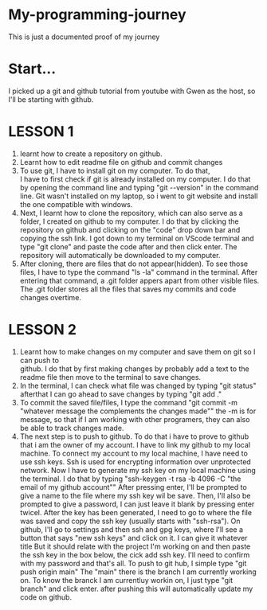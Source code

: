 # My-programming-journey
This is just a documented proof of my journey
# Start...
I picked up a git and github tutorial from youtube with Gwen as the host, so I'll be starting with github.

# LESSON 1
       
1. learnt how to create a repository on github.  
2. Learnt how to edit readme file on github and commit changes  
3. To use git, I have to install git on my computer. To do that,  
    I have to first check if git is already installed on my computer. 
    I do that by opening the command line and typing "git --version" in the command line.
    Git wasn't installed on my laptop, 
    so i went to git website and install the one compatible with windows.  
4. Next, I learnt how to clone the repository, 
    which can also serve as a folder, I created on github to my computer. I do that by 
    clicking the repository on github and clicking on the "code" drop down bar and copying the 
    ssh link. I got down to my terminal on VScode terminal and type "git clone" and paste the code after 
    and then click enter. The repository will automatically be downloaded to my computer.          
5. After cloning, there are files that do not appear(hidden). To see those files, 
    I have to type the command "ls -la" command 
    in the terminal. After entering that command, a .git folder appers apart from other visible files. 
    The .git folder stores all the files that saves my commits and code changes overtime.           
# LESSON 2
1. Learnt how to make changes on my computer and save them on git so I can push to  
    github. I do that by first making changes by probably add a text to the readme file then move to the terminal to save changes. 
2. In the terminal, I can check what file was changed by typing "git status" 
    afterthat I can go ahead to save changes by typing "git add ." 
3. To commit the saved file/files, I type the command 
    "git commit -m "whatever message the complements the changes made"" the -m is for message, so that if I am working with other programers, they can also be able to track changes made.
4. The next step is to push to github. To do that i have to prove to github that i am the owner of my account. I have to link my github to my local machine. To connect my account to my local machine, I have need to use ssh keys. Ssh is used for encrypting information over unprotected network. Now I have to generate my ssh key on my local machine using the terminal. I do that by typing "ssh-keygen -t rsa -b 4096 -C "the email of my github account"" After pressing enter, I'll be prompted to give a name to the file where my ssh key wil be save. Then, I'll also be prompted to give a password, I can just leave it blank by pressing enter twicel. After the key has been generated, I need to go to where the file was saved and copy the ssh key (usually starts with "ssh-rsa"). On github, I'll go to settings and then ssh and gpg keys, where I'll see a button that says "new ssh keys" and click on it. I can give it whatever title But it should relate with the project I'm working on and then paste the ssh key in the box below, the cick add ssh key. I'll need to confirm with my password and that's all. To push to git hub, I simple type "git push origin main" The "main" there is the branch I am currently working on. To know the branck I am currentluy workin on, I just type "git branch" and click enter. after pushing this will automatically update my code on github.
